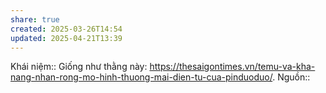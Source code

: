 ```yaml
---
share: true
created: 2025-03-26T14:54
updated: 2025-04-21T13:39
---
```

Khái niệm:: 
Giống như thằng này: https://thesaigontimes.vn/temu-va-kha-nang-nhan-rong-mo-hinh-thuong-mai-dien-tu-cua-pinduoduo/. 
Nguồn:: 
